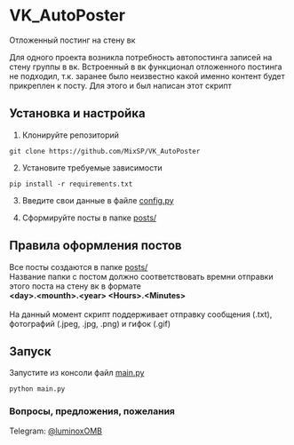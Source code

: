 # VK_AutoPoster
Отложенный постинг на стену вк  

Для одного проекта возникла потребность автопостинга записей на стену группы в вк. 
Встроенный в вк функционал отложенного постинга не подходил, т.к. заранее было неизвестно какой именно контент будет прикреплен к посту.
Для этого и был написан этот скрипт

## Установка и настройка
1. Клонируйте репозиторий
```
git clone https://github.com/MixSP/VK_AutoPoster
```
2. Установите требуемые зависимости
```
pip install -r requirements.txt
```
3. Введите свои данные в файле [config.py](/config.py)  
  
4. Сформируйте посты в папке [posts/](/posts/)

## Правила оформления постов<br/>
Все посты создаются в папке [posts/](/posts/)<br/>
Название папки с постом должно соответствовать времни отправки этого поста на стену вк в формате  
**\<day\>.\<mounth\>.\<year\> \<Hours\>.\<Minutes\>**<br/><br/>
На данный момент скрипт поддерживает отправку сообщения (.txt), фотографий (.jpeg, .jpg, .png) и гифок (.gif)

## Запуск
Запустите из консоли файл [main.py](/main.py)
```
python main.py
```

### Вопросы, предложения, пожелания
Telegram: [@luminoxOMB](https://t.me/luminoxOMB)

